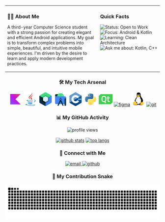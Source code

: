 <div align="center">
  
<table>
  <tr>
    <td valign="top" width="60%">
      <h3>👨‍💻 About Me</h3>
      <p>
        A third-year Computer Science student with a strong passion for creating elegant and efficient Android applications. My goal is to transform complex problems into simple, beautiful, and intuitive mobile experiences. I'm driven by the desire to learn and apply modern development practices.
      </p>
    </td>
    <td valign="top" width="40%">
      <h3>Quick Facts</h3>
      <p>
        <img src="https://img.shields.io/badge/Status-Open%20to%20Work-brightgreen?style=for-the-badge" alt="Status: Open to Work"/>
        <br>
        <img src="https://img.shields.io/badge/Focus-Android%20%26%20Kotlin-blue?style=for-the-badge&logo=android" alt="Focus: Android & Kotlin"/>
        <br>
        <img src="https://img.shields.io/badge/Learning-Clean%20Architecture-purple?style=for-the-badge" alt="Learning: Clean Architecture"/>
        <br>
        <img src="https://img.shields.io/badge/Ask%20me%20about-Kotlin%2C%20C%2B%2B-orange?style=for-the-badge" alt="Ask me about: Kotlin, C++"/>
      </p>
    </td>
  </tr>
</table>

<h3>🛠️ My Tech Arsenal</h3>
<p align="center">
    <a href="https://kotlinlang.org" target="_blank" rel="noreferrer"><img src="https://raw.githubusercontent.com/devicons/devicon/master/icons/kotlin/kotlin-original.svg" alt="kotlin" width="45" height="45"/></a>
    <a href="https://www.java.com" target="_blank" rel="noreferrer"><img src="https://raw.githubusercontent.com/devicons/devicon/master/icons/java/java-original.svg" alt="java" width="45" height="45"/></a>
    <a href="https://developer.android.com/jetpack/compose" target="_blank" rel="noreferrer"><img src="https://raw.githubusercontent.com/devicons/devicon/master/icons/jetpackcompose/jetpackcompose-original.svg" alt="jetpackcompose" width="45" height="45"/></a>
    <a href="https://developer.android.com/studio" target="_blank" rel="noreferrer"><img src="https://raw.githubusercontent.com/devicons/devicon/master/icons/androidstudio/androidstudio-original.svg" alt="androidstudio" width="45" height="45"/></a>
    <a href="https://www.cplusplus.com/" target="_blank" rel="noreferrer"><img src="https://raw.githubusercontent.com/devicons/devicon/master/icons/cplusplus/cplusplus-original.svg" alt="cplusplus" width="45" height="45"/></a>
    <a href="https://www.python.org" target="_blank" rel="noreferrer"><img src="https://raw.githubusercontent.com/devicons/devicon/master/icons/python/python-original.svg" alt="python" width="45" height="45"/></a>
    <a href="https://www.qt.io/" target="_blank" rel="noreferrer"><img src="https://raw.githubusercontent.com/devicons/devicon/master/icons/qt/qt-original.svg" alt="qt" width="45" height="45"/></a>
    <a href="https://www.figma.com/" target="_blank" rel="noreferrer"><img src="https://www.vectorlogo.zone/logos/figma/figma-icon.svg" alt="figma" width="45" height="45"/></a>
    <a href="https://www.linux.org/" target="_blank" rel="noreferrer"><img src="https://raw.githubusercontent.com/devicons/devicon/master/icons/linux/linux-original.svg" alt="linux" width="45" height="45"/></a>
    <a href="https://git-scm.com/" target="_blank" rel="noreferrer"><img src="https://www.vectorlogo.zone/logos/git-scm/git-scm-icon.svg" alt="git" width="45" height="45"/></a>
</p>

<h3>📊 My GitHub Activity</h3>
<p align="center">
  <img src="https://komarev.com/ghpvc/?username=Silkfinik&label=PROFILE+VIEWS&color=blueviolet&style=for-the-badge" alt="profile views"/>
  <br><br>
  <a href="https://github.com/Silkfinik"><img src="https://github-readme-stats.vercel.app/api?username=Silkfinik&show_icons=true&locale=en&theme=tokyonight&count_private=true" alt="github stats" width="49%"/></a>
  <a href="https://github.com/Silkfinik"><img src="https://github-readme-stats.vercel.app/api/top-langs?username=Silkfinik&layout=compact&locale=en&theme=tokyonight" alt="top langs" width="49%"/></a>
</p>

<h3>🤝 Connect with Me</h3>
<p align="center">
<a href="mailto:silkfinik@gmail.com" target="_blank">
  <img src="https://img.shields.io/badge/Email-D14836?style=for-the-badge&logo=gmail&logoColor=white" alt="email" />
</a>
<a href="https://github.com/Silkfinik" target="_blank">
  <img src="https://img.shields.io/badge/GitHub-100000?style=for-the-badge&logo=github&logoColor=white" alt="github" />
</a>
</p>

<h3>🐍 My Contribution Snake</h3>
<p align="center">
  <img src="https://github.com/Silkfinik/Silkfinik/blob/output/github-contribution-grid-snake.svg" alt="snake" />
</p>

</div>
